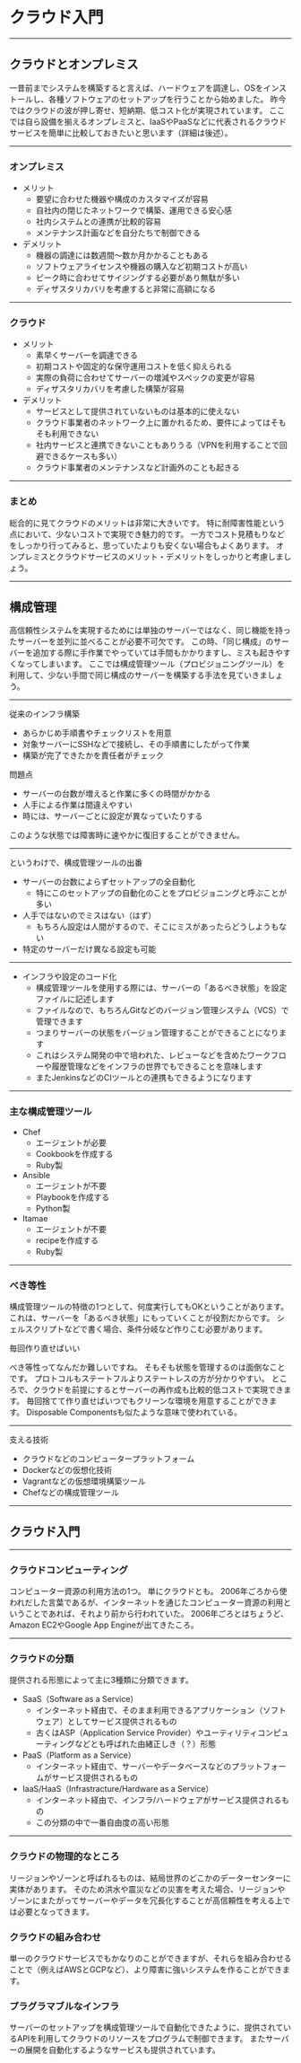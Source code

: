 # クラウド入門

---

## クラウドとオンプレミス

一昔前までシステムを構築すると言えば、ハードウェアを調達し、OSをインストールし、各種ソフトウェアのセットアップを行うことから始めました。
昨今ではクラウドの波が押し寄せ、短納期、低コスト化が実現されています。
ここでは自ら設備を揃えるオンプレミスと、IaaSやPaaSなどに代表されるクラウドサービスを簡単に比較しておきたいと思います（詳細は後述）。

---

### オンプレミス

* メリット
  * 要望に合わせた機器や構成のカスタマイズが容易
  * 自社内の閉じたネットワークで構築、運用できる安心感
  * 社内システムとの連携が比較的容易
  * メンテナンス計画などを自分たちで制御できる
* デメリット
  * 機器の調達には数週間～数か月かかることもある
  * ソフトウェアライセンスや機器の購入など初期コストが高い
  * ピーク時に合わせてサイジングする必要があり無駄が多い
  * ディザスタリカバリを考慮すると非常に高額になる

---

### クラウド

* メリット
  * 素早くサーバーを調達できる
  * 初期コストや固定的な保守運用コストを低く抑えられる
  * 実際の負荷に合わせてサーバーの増減やスペックの変更が容易
  * ディザスタリカバリを考慮した構築が容易
* デメリット
  * サービスとして提供されていないものは基本的に使えない
  * クラウド事業者のネットワーク上に置かれるため、要件によってはそもそも利用できない
  * 社内サービスと連携できないこともありうる（VPNを利用することで回避できるケースも多い）
  * クラウド事業者のメンテナンスなど計画外のことも起きる

---

### まとめ

総合的に見てクラウドのメリットは非常に大きいです。
特に耐障害性能という点において、少ないコストで実現でき魅力的です。
一方でコスト見積もりなどをしっかり行ってみると、思っていたよりも安くない場合もよくあります。
オンプレミスとクラウドサービスのメリット・デメリットをしっかりと考慮しましょう。

---

## 構成管理

高信頼性システムを実現するためには単独のサーバーではなく、同じ機能を持ったサーバーを並列に並べることが必要不可欠です。
この時、「同じ構成」のサーバーを追加する際に手作業でやっていては手間もかかりますし、ミスも起きやすくなってしまいます。
ここでは構成管理ツール（プロビジョニングツール）を利用して、少ない手間で同じ構成のサーバーを構築する手法を見ていきましょう。

---

従来のインフラ構築

* あらかじめ手順書やチェックリストを用意
* 対象サーバーにSSHなどで接続し、その手順書にしたがって作業
* 構築が完了できたかを責任者がチェック

問題点

* サーバーの台数が増えると作業に多くの時間がかかる
* 人手による作業は間違えやすい
* 時には、サーバーごとに設定が異なっていたりする

このような状態では障害時に速やかに復旧することができません。

---

というわけで、構成管理ツールの出番

* サーバーの台数によらずセットアップの全自動化
  * 特にこのセットアップの自動化のことをプロビジョニングと呼ぶことが多い
* 人手ではないのでミスはない（はず）
  * もちろん設定は人間がするので、そこにミスがあったらどうしようもない
* 特定のサーバーだけ異なる設定も可能

---

* インフラや設定のコード化
  * 構成管理ツールを使用する際には、サーバーの「あるべき状態」を設定ファイルに記述します
  * ファイルなので、もちろんGitなどのバージョン管理システム（VCS）で管理できます
  * つまりサーバーの状態をバージョン管理することができることになります
  * これはシステム開発の中で培われた、レビューなどを含めたワークフローや履歴管理などをインフラの世界でもできることを意味します
  * またJenkinsなどのCIツールとの連携もできるようになります

---

### 主な構成管理ツール

* Chef
  * エージェントが必要
  * Cookbookを作成する
  * Ruby製
* Ansible
  * エージェントが不要
  * Playbookを作成する
  * Python製
* Itamae
  * エージェントが不要
  * recipeを作成する
  * Ruby製

---

### べき等性

構成管理ツールの特徴の1つとして、何度実行してもOKということがあります。
これは、サーバーを「あるべき状態」にもっていくことが役割だからです。
シェルスクリプトなどで書く場合、条件分岐など作りこむ必要があります。

毎回作り直せばいい

べき等性ってなんだか難しいですね。
そもそも状態を管理するのは面倒なことです。
プロトコルもステートフルよりステートレスの方が分かりやすい。
ところで、クラウドを前提にするとサーバーの再作成も比較的低コストで実現できます。
毎回捨てて作り直せばいつでもクリーンな環境を用意することができます。
Disposable Componentsも似たような意味で使われている。

---

支える技術

* クラウドなどのコンピュータープラットフォーム
* Dockerなどの仮想化技術
* Vagrantなどの仮想環境構築ツール
* Chefなどの構成管理ツール

---

## クラウド入門

---

### クラウドコンピューティング

コンピューター資源の利用方法の1つ。
単にクラウドとも。
2006年ごろから使われだした言葉であるが、インターネットを通じたコンピューター資源の利用ということであれば、それより前から行われていた。
2006年ごろとはちょうど、 Amazon EC2やGoogle App Engineが出てきたころ。

---

### クラウドの分類

提供される形態によって主に3種類に分類できます。

* SaaS（Software as a Service）
  * インターネット経由で、そのまま利用できるアプリケーション（ソフトウェア）としてサービス提供されるもの
  * 古くはASP（Application Service Provider）やユーティリティコンピューティングなどとも呼ばれた由緒正しき（？）形態
* PaaS（Platform as a Service）
  * インターネット経由で、サーバーやデータベースなどのプラットフォームがサービス提供されるもの
* IaaS/HaaS（Infrastracture/Hardware as a Service）
  * インターネット経由で、インフラ/ハードウェアがサービス提供されるもの
  * この分類の中で一番自由度の高い形態

---

### クラウドの物理的なところ

リージョンやゾーンと呼ばれるものは、結局世界のどこかのデーターセンターに実体があります。
そのため洪水や震災などの災害を考えた場合、リージョンやゾーンにまたがってサーバーやデータを冗長化することが高信頼性を考える上では必要となってきます。

### クラウドの組み合わせ

単一のクラウドサービスでもかなりのことができますが、それらを組み合わせることで（例えばAWSとGCPなど）、より障害に強いシステムを作ることができます。

### プラグラマブルなインフラ

サーバーのセットアップを構成管理ツールで自動化できたように、提供されているAPIを利用してクラウドのリソースをプログラムで制御できます。
またサーバーの展開を自動化するようなサービスも提供されています。
